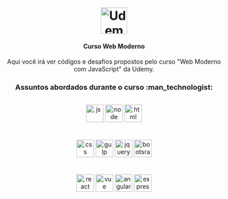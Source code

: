 <div align="center">
  <h1><img align="center" alt="Udemy" height="60" src="https://img.shields.io/badge/udemy%20-A435F0.svg?style=for-the-badge&logo=udemy&logoColor=white"/></h1>
  <h4>Curso Web Moderno</h4>
  <p>Aqui você irá ver códigos e desafios propostos pelo curso "Web Moderno com JavaScript" da Udemy.</p>
  
  <h3>Assuntos abordados durante o curso :man_technologist:</h3>
  <div style="margin: 30px;">
    <img align="center" alt="js" height="40" src="https://img.shields.io/badge/JavaScript%20-F7DF1E.svg?style=for-the-badge&logo=javascript&logoColor=black"/>
    <img align="center" alt="node" height="40" src="https://img.shields.io/badge/Node.JS%20-339933.svg?style=for-the-badge&logo=nodedotjs&logoColor=black"/>
    <img align="center" alt="html" height="40" src="https://img.shields.io/badge/HTML5%20-E34F26.svg?style=for-the-badge&logo=html5&logoColor=black"/>
    <br/>
    <h1></h1>
  </div>
  <div>
    <img align="center" alt="css" height="40" src="https://img.shields.io/badge/CSS3%20-1572B6.svg?style=for-the-badge&logo=css3&logoColor=black"/>
    <img align="center" alt="gulp" height="40" src="https://img.shields.io/badge/Gulp%20-CF4647.svg?style=for-the-badge&logo=gulp&logoColor=black"/>
    <img align="center" alt="jquery" height="40" src="https://img.shields.io/badge/JQuery%20-0769AD.svg?style=for-the-badge&logo=jquery&logoColor=black"/>
    <img align="center" alt="bootsrap" height="40" src="https://img.shields.io/badge/Bootstrap%20-7952B3.svg?style=for-the-badge&logo=bootstrap&logoColor=black"/>
    <br/>
    <h1></h1>
  </div>
  <div>
    <img align="center" alt="react" height="40" src="https://img.shields.io/badge/React%20-61DAFB.svg?style=for-the-badge&logo=react&logoColor=black"/>
    <img align="center" alt="vue" height="40" src="https://img.shields.io/badge/Vue.JS%20-4FC08D.svg?style=for-the-badge&logo=vuedotjs&logoColor=black"/>
    <img align="center" alt="angular" height="40" src="https://img.shields.io/badge/Angular%20-DD0031.svg?style=for-the-badge&logo=angular&logoColor=black"/>
    <img align="center" alt="express" height="40" src="https://img.shields.io/badge/Express%20-000000.svg?style=for-the-badge&logo=express"/>
  </div>
</div>
